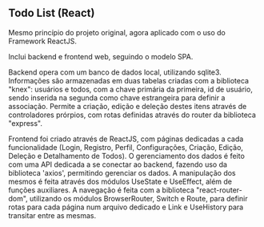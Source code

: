 ## Todo List (React)
Mesmo princípio do projeto original, agora aplicado com o uso do Framework ReactJS.

Inclui backend e frontend web, seguindo o modelo SPA.

Backend opera com um banco de dados local, utilizando sqlite3. Informações são armazenadas em duas tabelas criadas com a biblioteca "knex": usuários e todos, com a chave primária da primeira, id de usuário, sendo inserida na segunda como chave estrangeira para definir a associação. Permite a criação, edição e deleção destes itens através de controladores prórpios, com rotas definidas através do router da biblioteca "express".

Frontend foi criado através de ReactJS, com páginas dedicadas a cada funcionalidade (Login, Registro, Perfil, Configurações, Criação, Edição, Deleção e Detalhamento de Todos). O gerenciamento dos dados é feito com uma API dedicada a se conectar ao backend, fazendo uso da biblioteca 'axios', permitindo gerenciar os dados. A manipulação dos mesmos é feita através dos módulos UseState e UseEffect, além de funções auxiliares. A navegação é feita com a biblioteca "react-router-dom", utilizando os módulos BrowserRouter, Switch e Route, para definir rotas para cada página num arquivo dedicado e Link e UseHistory para transitar entre as mesmas.
